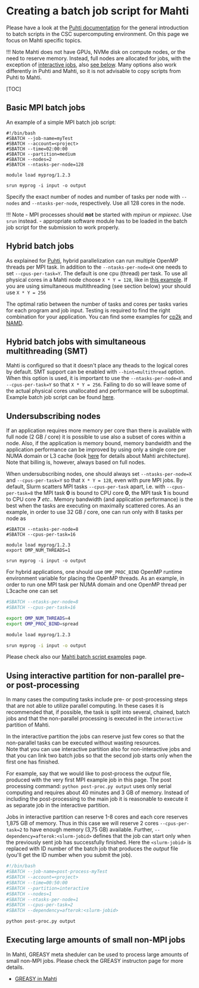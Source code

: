 # Creating a batch job script for Mahti

Please have a look at the [Puhti documentation](creating-job-scripts-puhti.md)
for the general introduction to batch scripts in the CSC supercomputing
environment. On this page we focus on Mahti specific topics.

!!! Note
    Mahti does not have GPUs, NVMe disk on compute nodes, or the need
    to reserve memory. Instead, full nodes are allocated for jobs,
    with the exception of [interactive jobs](../interactive-usage/#sinteractive-in-mahti), also
    [see below](#using-interactive-partition-for-non-parallel-pre-or-post-processing). Many options also work
    differently in Puhti and Mahti, so it is not advisable to copy scripts from Puhti
    to Mahti.

[TOC]


## Basic MPI batch jobs

An example of a simple MPI batch job script:
```
#!/bin/bash
#SBATCH --job-name=myTest
#SBATCH --account=<project>
#SBATCH --time=02:00:00
#SBATCH --partition=medium
#SBATCH --nodes=2
#SBATCH --ntasks-per-node=128

module load myprog/1.2.3

srun myprog -i input -o output
```

Specify the exact number of nodes and number of tasks per node  with
`--nodes` and `--ntasks-per-node`, respectively. Use all 128 cores in
the node.

!!! Note
    - MPI processes should **not** be started with _mpirun_ or _mpiexec_. Use `srun` instead.
    - appropriate software module has to be loaded in the batch job script for the submission to
      work properly.

## Hybrid batch jobs

As explained for [Puhti](../creating-job-scripts-puhti/#hybrid-batch-jobs), hybrid
parallelization can run multiple OpenMP threads per MPI task. In addition to the
`--ntasks-per-node=X` one needs to set `--cpus-per-task=Y`. The default is one cpu
(thread) per task. To use all physical cores in a Mahti node choose `X * Y = 128`,
like in [this example](../example-job-scripts-mahti#mpi-openmp).
If you are using simultaneous multithreading (see section below) your should use `X * Y = 256`

The optimal ratio between the number of tasks and cores per tasks varies for each
program and job input. Testing is required to find the right combination for your
application. You can find some examples for
[cp2k](../../../apps/cp2k/#performance-notes) and
[NAMD](../../../apps/namd/#performance-considerations).

## Hybrid batch jobs with simultaneous multithreading (SMT)

Mahti is configured so that it doesn't place any theads to the logical cores
by default. SMT support can be enabled with `--hint=multithread` option.
When this option is used, it is important to use the `--ntasks-per-node=X` and
`--cpus-per-task=Y` so that `X * Y = 256`. Failing to do so will leave some of the
actual physical cores unallocated and performance will be suboptimal.
 Example batch job script can be found
[here](../example-job-scripts-mahti#mpi-openmp-with-simultaneous-multithreading).

## Undersubscribing nodes

If an application requires more memory per core than there is available
with full node (2 GB / core) it is possible to use also a subset of
cores within a node. Also, if the application is memory bound, memory
bandwidth and the application performance can be improved by using
only a single core per NUMA domain or L3 cache (look
[here](../systems-mahti.md) for details
about Mahti architecture). Note that billing is, however, always based
on full nodes.

When undersubscribing nodes, one should always set
`--ntasks-per-node=X` and `--cpus-per-task=Y` so that `X * Y = 128`,
even with pure MPI jobs. By default, Slurm scatters MPI tasks
`--cpus-per-task` apart, i.e. with `--cpus-per-task=8` the MPI task
**0** is bound to CPU core **0**, the MPI task **1** is bound to CPU
core **7** *etc.*. Memory bandwidth (and application performance) is
the best when the tasks are executing on maximally scattered cores. As
an example, in order to use 32 GB / core, one can run only with 8
tasks per node as
```
#SBATCH --ntasks-per-node=8
#SBATCH --cpus-per-task=16

module load myprog/1.2.3
export OMP_NUM_THREADS=1

srun myprog -i input -o output
```

For hybrid applications, one should use 
`OMP_PROC_BIND` OpenMP runtime environment variable for 
placing the OpenMP threads. As an example, in order to run
one MPI task per NUMA domain and one OpenMP thread per L3cache one
can set

```bash
#SBATCH --ntasks-per-node=8
#SBATCH --cpus-per-task=16

export OMP_NUM_THREADS=4
export OMP_PROC_BIND=spread

module load myprog/1.2.3

srun myprog -i input -o output
```

Please check also our [Mahti batch script examples](example-job-scripts-mahti.md) page.

## Using interactive partition for non-parallel pre- or post-processing

In many cases the computing tasks include pre- or post-processing steps that are not able to utilize parallel computing.
In these cases it is recommended that, if possible, the task is split into several, chained, batch jobs and that the non-parallel 
processing is executed in the `interactive` partition of Mahti. 

In the interactive partition the jobs can reserve just few cores so that the non-parallel tasks can be executed without wasting resources.  
Note that you can use interactive partition also for non-interactive jobs and that you can link two batch jobs so that the second job starts 
only when the first one has finished. 

For example, say that we would like to post-process the _output_ file, produced with the very first MPI example job in this page. The post processing command:
`python post-proc.py output` uses only serial computing and requires about 40 minutes and 3 GB of memory. Instead of including the post-processing 
to the main job it is reasonable to execute it as separate job in the interactive partition.

Jobs in interactive partition can reserve 1-8 cores and each core reserves 1,875 GB of memory. Thus in this case we will reserve 2 cores `--cpus-per-task=2` to have enough memory (3,75 GB) available.  Further, `--dependency=afterok:<slurm-jobid>`  defines that the job can start only when the previously sent job has successfully finished. Here the `<slurm-jobid>` is replaced with ID number of the batch job that produces the _output_ file (you'll get the ID number when you submit the job).

```bash
#!/bin/bash
#SBATCH --job-name=post-process-myTest
#SBATCH --account=<project>
#SBATCH --time=00:50:00
#SBATCH --partition=interactive
#SBATCH --nodes=1
#SBATCH --ntasks-per-node=1
#SBATCH --cpus-per-task=2
#SBATCH --dependency=afterok:<slurm-jobid>

python post-proc.py output
```

## Executing large amounts of small non-MPI jobs

In Mahti, GREASY meta sheduler can be used to process large amounts of small non-MPI jobs.
Please check the GREASY instructon page for more details.
*   [GREASY in Mahti](greasy.md)






